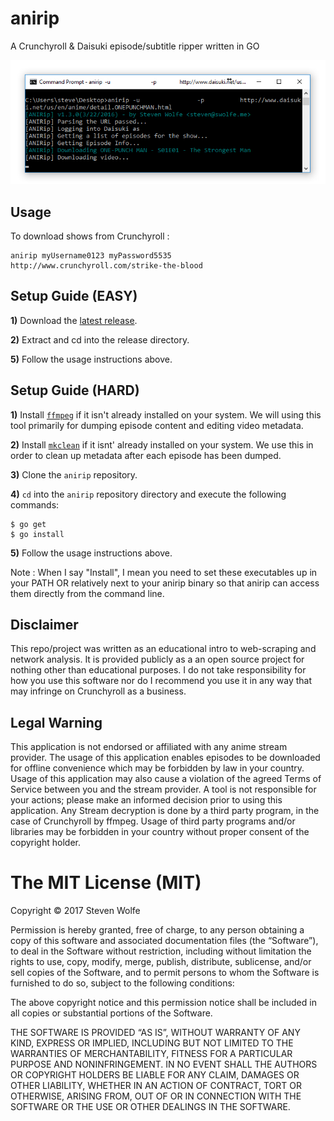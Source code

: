 # anirip
A Crunchyroll & Daisuki episode/subtitle ripper written in GO

![alt text](/images/anirip130.jpg "anirip v1.3.0 Screenshot")

## Usage
To download shows from Crunchyroll :
```
anirip myUsername0123 myPassword5535 http://www.crunchyroll.com/strike-the-blood
```
## Setup Guide (EASY)

**1)** Download the [latest release](https://github.com/sdwolfe32/anirip/releases).

**2)** Extract and cd into the release directory.

**5)** Follow the usage instructions above.

## Setup Guide (HARD)

**1)** Install [`ffmpeg`](https://ffmpeg.org/download.html) if it isn't already installed on your system. We will using this tool primarily for dumping episode content and editing video metadata.

**2)** Install [`mkclean`](https://sourceforge.net/projects/matroska/files/mkclean/mkclean-win32.v0.8.7.zip) if it isnt' already installed on your system. We use this in order to clean up metadata after each episode has been dumped.

**3)** Clone the `anirip` repository.

**4)** `cd` into the `anirip` repository directory and execute the following commands:
```
$ go get
$ go install
```

**5)** Follow the usage instructions above.

Note : When I say "Install", I mean you need to set these executables up in your PATH OR relatively next to your anirip binary so that anirip can access them directly from the command line.

## Disclaimer
This repo/project was written as an educational intro to web-scraping and network analysis. It is provided publicly as a an open source project for nothing other than educational purposes. I do not take responsibility for how you use this software nor do I recommend you use it in any way that may infringe on Crunchyroll as a business.

## Legal Warning
This application is not endorsed or affiliated with any anime stream provider. The usage of this application enables episodes to be downloaded for offline convenience which may be forbidden by law in your country. Usage of this application may also cause a violation of the agreed Terms of Service between you and the stream provider. A tool is not responsible for your actions; please make an informed decision prior to using this application. Any Stream decryption is done by a third party program, in the case of Crunchyroll by ffmpeg. Usage of third party programs and/or libraries may be forbidden in your country without proper consent of the copyright holder.

The MIT License (MIT)
=====================

Copyright © 2017 Steven Wolfe

Permission is hereby granted, free of charge, to any person
obtaining a copy of this software and associated documentation
files (the “Software”), to deal in the Software without
restriction, including without limitation the rights to use,
copy, modify, merge, publish, distribute, sublicense, and/or sell
copies of the Software, and to permit persons to whom the
Software is furnished to do so, subject to the following
conditions:

The above copyright notice and this permission notice shall be
included in all copies or substantial portions of the Software.

THE SOFTWARE IS PROVIDED “AS IS”, WITHOUT WARRANTY OF ANY KIND,
EXPRESS OR IMPLIED, INCLUDING BUT NOT LIMITED TO THE WARRANTIES
OF MERCHANTABILITY, FITNESS FOR A PARTICULAR PURPOSE AND
NONINFRINGEMENT. IN NO EVENT SHALL THE AUTHORS OR COPYRIGHT
HOLDERS BE LIABLE FOR ANY CLAIM, DAMAGES OR OTHER LIABILITY,
WHETHER IN AN ACTION OF CONTRACT, TORT OR OTHERWISE, ARISING
FROM, OUT OF OR IN CONNECTION WITH THE SOFTWARE OR THE USE OR
OTHER DEALINGS IN THE SOFTWARE.
